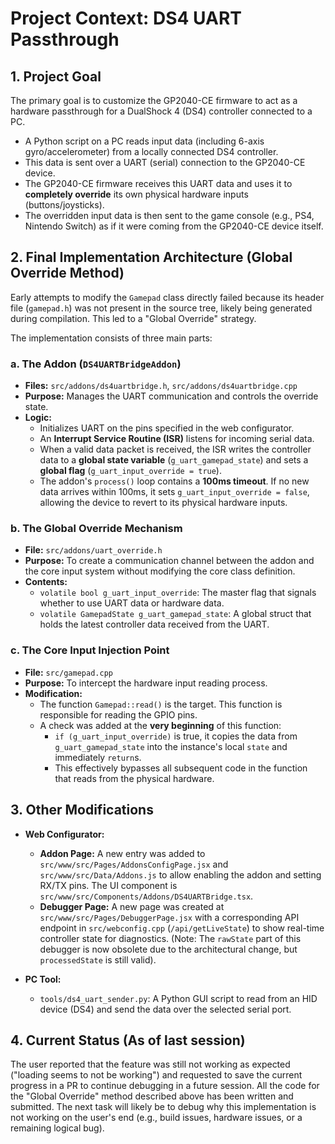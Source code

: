 # Project Context: DS4 UART Passthrough

## 1. Project Goal

The primary goal is to customize the GP2040-CE firmware to act as a hardware passthrough for a DualShock 4 (DS4) controller connected to a PC.

- A Python script on a PC reads input data (including 6-axis gyro/accelerometer) from a locally connected DS4 controller.
- This data is sent over a UART (serial) connection to the GP2040-CE device.
- The GP2040-CE firmware receives this UART data and uses it to **completely override** its own physical hardware inputs (buttons/joysticks).
- The overridden input data is then sent to the game console (e.g., PS4, Nintendo Switch) as if it were coming from the GP2040-CE device itself.

## 2. Final Implementation Architecture (Global Override Method)

Early attempts to modify the `Gamepad` class directly failed because its header file (`gamepad.h`) was not present in the source tree, likely being generated during compilation. This led to a "Global Override" strategy.

The implementation consists of three main parts:

### a. The Addon (`DS4UARTBridgeAddon`)
- **Files:** `src/addons/ds4uartbridge.h`, `src/addons/ds4uartbridge.cpp`
- **Purpose:** Manages the UART communication and controls the override state.
- **Logic:**
    - Initializes UART on the pins specified in the web configurator.
    - An **Interrupt Service Routine (ISR)** listens for incoming serial data.
    - When a valid data packet is received, the ISR writes the controller data to a **global state variable** (`g_uart_gamepad_state`) and sets a **global flag** (`g_uart_input_override = true`).
    - The addon's `process()` loop contains a **100ms timeout**. If no new data arrives within 100ms, it sets `g_uart_input_override = false`, allowing the device to revert to its physical hardware inputs.

### b. The Global Override Mechanism
- **File:** `src/addons/uart_override.h`
- **Purpose:** To create a communication channel between the addon and the core input system without modifying the core class definition.
- **Contents:**
    - `volatile bool g_uart_input_override`: The master flag that signals whether to use UART data or hardware data.
    - `volatile GamepadState g_uart_gamepad_state`: A global struct that holds the latest controller data received from the UART.

### c. The Core Input Injection Point
- **File:** `src/gamepad.cpp`
- **Purpose:** To intercept the hardware input reading process.
- **Modification:**
    - The function `Gamepad::read()` is the target. This function is responsible for reading the GPIO pins.
    - A check was added at the **very beginning** of this function:
        - `if (g_uart_input_override)` is true, it copies the data from `g_uart_gamepad_state` into the instance's local `state` and immediately `return`s.
        - This effectively bypasses all subsequent code in the function that reads from the physical hardware.

## 3. Other Modifications

- **Web Configurator:**
    - **Addon Page:** A new entry was added to `src/www/src/Pages/AddonsConfigPage.jsx` and `src/www/src/Data/Addons.js` to allow enabling the addon and setting RX/TX pins. The UI component is `src/www/src/Components/Addons/DS4UARTBridge.tsx`.
    - **Debugger Page:** A new page was created at `src/www/src/Pages/DebuggerPage.jsx` with a corresponding API endpoint in `src/webconfig.cpp` (`/api/getLiveState`) to show real-time controller state for diagnostics. (Note: The `rawState` part of this debugger is now obsolete due to the architectural change, but `processedState` is still valid).

- **PC Tool:**
    - `tools/ds4_uart_sender.py`: A Python GUI script to read from an HID device (DS4) and send the data over the selected serial port.

## 4. Current Status (As of last session)

The user reported that the feature was still not working as expected ("loading seems to not be working") and requested to save the current progress in a PR to continue debugging in a future session. All the code for the "Global Override" method described above has been written and submitted. The next task will likely be to debug why this implementation is not working on the user's end (e.g., build issues, hardware issues, or a remaining logical bug).
